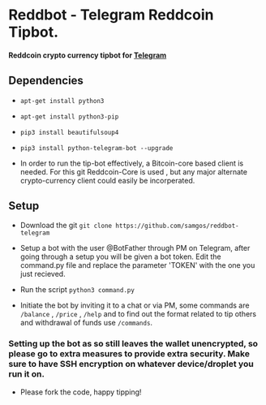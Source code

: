 # Reddbot - Telegram Reddcoin Tipbot.
 
#### Reddcoin crypto currency tipbot for [Telegram](https://telegram.com)


## Dependencies 

*  `apt-get install python3`
*  `apt-get install python3-pip`
*  `pip3 install beautifulsoup4`
*  `pip3 install python-telegram-bot --upgrade`

* In order to run the tip-bot effectively, a Bitcoin-core based client is needed. For this git Reddcoin-Core is used , but any major alternate crypto-currency client could easily be incorperated. 

## Setup

* Download the git
`git clone https://github.com/samgos/reddbot-telegram`

* Setup a bot with the user @BotFather through PM on Telegram, after going through a setup you will be given a bot token. Edit the command.py file and replace the parameter 'TOKEN' with the one you just recieved. 

*  Run the script 
`python3 command.py`

*  Initiate the bot by inviting it to a chat or via PM, some commands are `/balance` , `/price` , `/help` and to find out the format related to tip others and withdrawal of funds use `/commands`.

### Setting up the bot as so still leaves the wallet unencrypted, so please go to extra measures to provide extra security. Make sure to have SSH encryption on whatever device/droplet you run it on. 

*  Please fork the code, happy tipping! 



